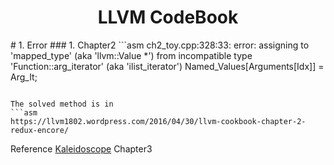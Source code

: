 <h1 align="center">LLVM CodeBook</h1>
# 1. Error
### 1. Chapter2
```asm
ch2_toy.cpp:328:33: error: assigning to 'mapped_type' (aka 'llvm::Value *') from incompatible
      type 'Function::arg_iterator' (aka 'ilist_iterator<llvm::Argument>')
          Named_Values[Arguments[Idx]] = Arg_It;

```

The solved method is in
```asm
https://llvm1802.wordpress.com/2016/04/30/llvm-cookbook-chapter-2-redux-encore/
```

Reference [Kaleidoscope](http://llvm.org/docs/tutorial/) Chapter3



